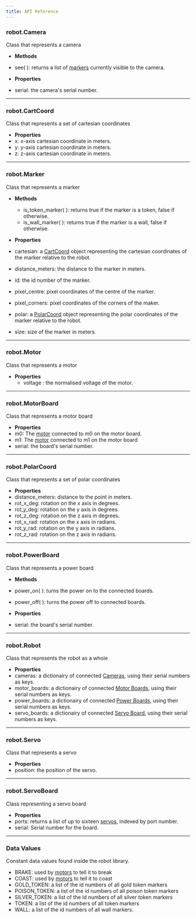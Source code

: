```yaml
---
title: API Reference
---
```


### robot.Camera

Class that represents a camera
 - **Methods**
  - see( ): returns a list of [markers](#robotmarker) currently visible to the camera.


 - **Properties**
  - serial: the camera's serial number.

---

### robot.CartCoord
Class that represents a set of cartesian coordinates
 - **Properties**
  - x: x-axis cartesian coordinate in meters.
  - y: y-axis cartesian coordinate in meters.
  - z: z-axis cartesian coordinate in meters.

---

### robot.Marker
Class that represents a marker
 - **Methods**
    - is_token_marker( ): returns true if the marker is a token, false if otherwise.
    - is_wall_marker( ): returns true if the marker is a wall, false if otherwise.


 - **Properties**
  - cartesian: a [CartCoord](#robotcartcoord) object representing the cartesian coordinates of the marker relative to the robot.
  - distance_meters: the distance to the marker in meters.
  - id: the id number of the marker.
  - pixel_centre: pixel coordinates of the centre of the marker.
  - pixel_corners: pixel coordinates of the corners of the maker.
  - polar: a [PolarCoord](#robotpolarcoord) object representing the polar coordinates of the marker relative to the robot.
  - size: size of the marker in meters.

---

### robot.Motor
Class that represents a motor
 - **Properties**
   - voltage : the normalised voltage of the motor.

---   

### robot.MotorBoard
Class that represents a motor board
 - **Properties**
  - m0: The [motor](#robotmotor) connected to m0 on the motor board.
  - m1: The [motor](#robotmotor) connected to m1 on the motor board
  - serial: the board's serial number.

---

###  robot.PolarCoord
Class that represents a set of polar coordinates
 - **Properties**
  - distance_meters: distance to the point in meters.
  - rot\_x_deg: rotation on the x axis in degrees.
  - rot\_y_deg: rotation on the y axis in degrees.
  - rot\_z_deg: rotation on the z axis in degrees.
  - rot\_x_rad: rotation on the x axis in radians.
  - rot\_y_rad: rotation on the y axis in radians.
  - rot\_z_rad: rotation on the z axis in radians.

---

###  robot.PowerBoard
Class that represents a power board
 - **Methods**
  - power_on( ): turns the power on to the connected boards.
  - power_off( ): turns the power off to connected boards.


 - **Properties**
  - serial: the board's serial number.

---

###  robot.Robot
Class that represents the robot as a whole
 - **Properties**
  - cameras: a dictionairy of connected [Cameras](#robotcamera), using their serial numbers as keys.
  - motor_boards: a dictionairy of connected [Motor Boards](#robotmotorboard), using their serial numbers as keys.
  - power_boards: a dictionairy of connected [Power Boards](#robotpowerboard), using their serial numbers as keys.
  - servo_boards: a dictionairy of connected [Servo Board](#robotservoboard), using their serial numbers as keys.

---

###  robot.Servo
Class that represents a servo
 - **Properties**
  - position: the position of the servo.

---

###  robot.ServoBoard
Class representing a servo board
 - **Properties**
  - ports: returns a list of up to sixteen [servos](#robotservo), indexed by port number.
  - serial: Serial number for the board.

---
### Data Values
Constant data values found inside the robot library.
 - BRAKE: used by [motors](#robotmotor) to tell it to break
 - COAST: used by [motors](#robotmotor) to tell it to coast
 - GOLD_TOKEN: a list of the id numbers of all gold token markers
 - POISON_TOKEN: a list of the id numbers of all poison token markers
 - SILVER_TOKEN: a list of the id numbers of all silver token markers
 - TOKEN: a list of the id numbers of all token markers
 - WALL: a list of the id numbers of all wall markers.
